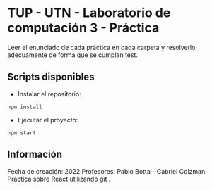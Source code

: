 # TUP - UTN - Laboratorio de computación 3 - Práctica

Leer el enunciado de cada práctica en cada carpeta y resolverlo adecuamente de forma que se cumplan test.

## Scripts disponibles

- Instalar el repositorio:

`npm install`

- Ejecutar el proyecto:

`npm start`

## Información

Fecha de creación: 2022
Profesores: Pablo Botta - Gabriel Golzman
Práctica sobre React utilizando git
.
